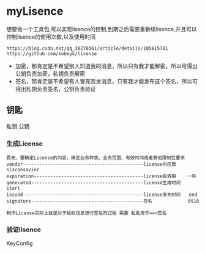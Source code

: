 # myLisence
想要做一个工具包,可以实现lisence的控制,到期之后需要重新续lisence,并且可以控制lisence的使用次数,以及使用时间

```参考
https://blog.csdn.net/qq_36270361/article/details/105815781
https://github.com/kobeyk/license
```

- 加密，那肯定是不希望别人知道我的消息，所以只有我才能解密，所以可得出公钥负责加密，私钥负责解密
- 签名，那肯定是不希望有人冒充我发消息，只有我才能发布这个签名，所以可得出私钥负责签名，公钥负责验证

## 钥匙
私钥 公钥

### 生成License 
```
首先，要确定License的内容，确定业务种类、业务范围、有效时间或者其他限制性要求
vendor--------------------------------------------license供应商    sisconsavior
expiration----------------------------------------license有效期    一年
generated-----------------------------------------license生成时间   start
issued--------------------------------------------license发布时间   end
signature-----------------------------------------签名             0518

制作License实际上就是对于授权信息进行签名的过程 需要 私匙用于==>签名
```

### 验证lisence



KeyConfig 



